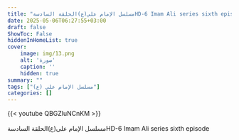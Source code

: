```yaml
---
title: "مسلسل الإمام علي(ع)الحلقة السادسةHD-6 Imam Ali series sixth episode"
date: 2025-05-06T06:27:55+03:00
draft: false
ShowToc: False
hiddenInHomeList: true
cover:
    image: img/13.png
    alt: 'صورة'
    caption: ''
    hidden: true
summary: ""
tags: ["مسلسل الإمام علي (ع)"]
categories: []
---
```


{{< youtube QBGZluNCnKM >}}  
<br>
مسلسل الإمام علي(ع)الحلقة السادسةHD-6 Imam Ali series sixth episode
